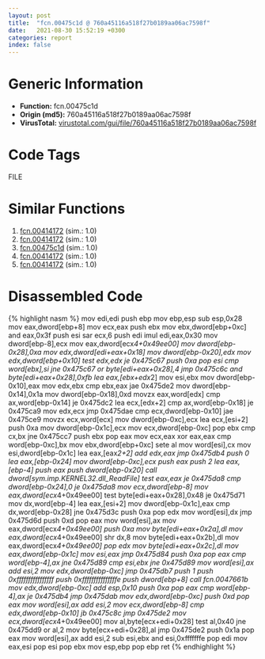 ```yaml
---
layout: post
title:  "fcn.00475c1d @ 760a45116a518f27b0189aa06ac7598f"
date:   2021-08-30 15:52:19 +0300
categories: report
index: false
---
```


# Generic Information
- **Function:** fcn.00475c1d
- **Origin (md5):** 760a45116a518f27b0189aa06ac7598f
- **VirusTotal:** [virustotal.com/gui/file/760a45116a518f27b0189aa06ac7598f][virustotal_ref]

# Code Tags
<span class="tag" id="FILE">FILE</span>


# Similar Functions

1. [fcn.00414172][similar_1_ref] (sim.: 1.0)
2. [fcn.00414172][similar_2_ref] (sim.: 1.0)
3. [fcn.00475c1d][similar_3_ref] (sim.: 1.0)
4. [fcn.00414172][similar_4_ref] (sim.: 1.0)
5. [fcn.00414172][similar_5_ref] (sim.: 1.0)


# Disassembled Code

{% highlight nasm %}
mov edi,edi
push ebp
mov ebp,esp
sub esp,0x28
mov eax,dword[ebp+8]
mov ecx,eax
push ebx
mov ebx,dword[ebp+0xc]
and eax,0x3f
push esi
sar ecx,6
push edi
imul edi,eax,0x30
mov dword[ebp-8],ecx
mov eax,dword[ecx*4+0x49ee00]
mov dword[ebp-0x28],0xa
mov edx,dword[edi+eax+0x18]
mov dword[ebp-0x20],edx
mov edx,dword[ebp+0x10]
test edx,edx
je 0x475c67
push 0xa
pop esi
cmp word[ebx],si
jne 0x475c67
or byte[edi+eax+0x28],4
jmp 0x475c6c
and byte[edi+eax+0x28],0xfb
lea eax,[ebx+edx*2]
mov esi,ebx
mov dword[ebp-0x10],eax
mov edx,ebx
cmp ebx,eax
jae 0x475de2
mov dword[ebp-0x14],0x1a
mov dword[ebp-0x18],0xd
movzx eax,word[edx]
cmp ax,word[ebp-0x14]
je 0x475dc2
lea ecx,[edx+2]
cmp ax,word[ebp-0x18]
je 0x475ca9
mov edx,ecx
jmp 0x475dae
cmp ecx,dword[ebp-0x10]
jae 0x475ce9
movzx ecx,word[ecx]
mov dword[ebp-0xc],ecx
lea ecx,[esi+2]
push 0xa
mov dword[ebp-0x1c],ecx
mov ecx,dword[ebp-0xc]
pop ebx
cmp cx,bx
jne 0x475cc7
push ebx
pop eax
mov ecx,eax
xor eax,eax
cmp word[ebp-0xc],bx
mov ebx,dword[ebp+0xc]
sete al
mov word[esi],cx
mov esi,dword[ebp-0x1c]
lea eax,[eax*2+2]
add edx,eax
jmp 0x475db4
push 0
lea eax,[ebp-0x24]
mov dword[ebp-0xc],ecx
push eax
push 2
lea eax,[ebp-4]
push eax
push dword[ebp-0x20]
call dword[sym.imp.KERNEL32.dll_ReadFile]
test eax,eax
je 0x475da8
cmp dword[ebp-0x24],0
je 0x475da8
mov ecx,dword[ebp-8]
mov eax,dword[ecx*4+0x49ee00]
test byte[edi+eax+0x28],0x48
je 0x475d71
mov dx,word[ebp-4]
lea eax,[esi+2]
mov dword[ebp-0x1c],eax
cmp dx,word[ebp-0x28]
jne 0x475d3c
push 0xa
pop edx
mov word[esi],dx
jmp 0x475d6d
push 0xd
pop eax
mov word[esi],ax
mov eax,dword[ecx*4+0x49ee00]
push 0xa
mov byte[edi+eax+0x2a],dl
mov eax,dword[ecx*4+0x49ee00]
shr dx,8
mov byte[edi+eax+0x2b],dl
mov eax,dword[ecx*4+0x49ee00]
pop edx
mov byte[edi+eax+0x2c],dl
mov eax,dword[ebp-0x1c]
mov esi,eax
jmp 0x475d84
push 0xa
pop eax
cmp word[ebp-4],ax
jne 0x475d89
cmp esi,ebx
jne 0x475d89
mov word[esi],ax
add esi,2
mov edx,dword[ebp-0xc]
jmp 0x475db7
push 1
push 0xffffffffffffffff
push 0xfffffffffffffffe
push dword[ebp+8]
call fcn.0047661b
mov edx,dword[ebp-0xc]
add esp,0x10
push 0xa
pop eax
cmp word[ebp-4],ax
je 0x475db4
jmp 0x475dab
mov edx,dword[ebp-0xc]
push 0xd
pop eax
mov word[esi],ax
add esi,2
mov ecx,dword[ebp-8]
cmp edx,dword[ebp-0x10]
jb 0x475c8c
jmp 0x475de2
mov ecx,dword[ecx*4+0x49ee00]
mov al,byte[ecx+edi+0x28]
test al,0x40
jne 0x475dd9
or al,2
mov byte[ecx+edi+0x28],al
jmp 0x475de2
push 0x1a
pop eax
mov word[esi],ax
add esi,2
sub esi,ebx
and esi,0xfffffffe
pop edi
mov eax,esi
pop esi
pop ebx
mov esp,ebp
pop ebp
ret
{% endhighlight %}


[similar_1_ref]: /report/fcn.00414172@773e84b03dfb92871dd754ab3c01c180
[similar_2_ref]: /report/fcn.00414172@1bf3bcaca0e582026c935549bb7d8a33
[similar_3_ref]: /report/fcn.00475c1d@2f57463e398c8086d3043342f205d871
[similar_4_ref]: /report/fcn.00414172@6312517583453b51c66fd5c06a181092
[similar_5_ref]: /report/fcn.00414172@8fe319558c6f221efde51f3acc33b19c
[virustotal_ref]: https://www.virustotal.com/gui/file/760a45116a518f27b0189aa06ac7598f